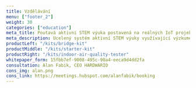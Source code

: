```yaml
---
title: Vzdělávání
menu: ["footer_2"]
weight: 30
categories: ["education"]
meta_title: Poutavá aktivní STEM výuka postavená na reálných IoT projektech s HARDWARIO
meta_description: Ucelený systém aktivní STEM výuky využívající výzkumem ověřený pedagogický rámec, jehož atraktivita je založena na práci s reálnými projekty internetu věcí.
productLeft: "/kits/bridge-kit"
productMiddle: "/kits/starter-kit"
productRight: "/kits/indoor-air-quality-tester"
whitepaper_form: 15fbb7ef-9008-495c-90a4-eeca9d4dd2fa
consultation: Alan Fabik, CEO HARDWARIO
cons_img: alan.png
cons_link: https://meetings.hubspot.com/alanfabik/booking
---
```

